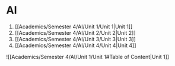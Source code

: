 # AI
1. [[Academics/Semester 4/AI/Unit 1/Unit 1|Unit 1]]
2. [[Academics/Semester 4/AI/Unit 2/Unit 2|Unit 2]]
3. [[Academics/Semester 4/AI/Unit 3/Unit 3|Unit 3]]
4. [[Academics/Semester 4/AI/Unit 4/Unit 4|Unit 4]]

![[Academics/Semester 4/AI/Unit 1/Unit 1#Table of Content|Unit 1]]
